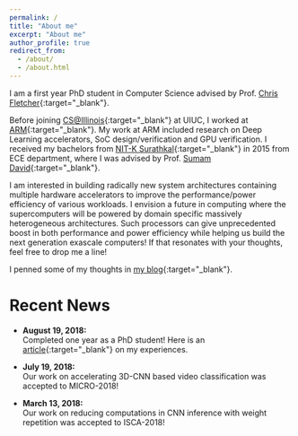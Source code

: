 ```yaml
---
permalink: /
title: "About me"
excerpt: "About me"
author_profile: true
redirect_from: 
  - /about/
  - /about.html
---
```


I am a first year PhD student in Computer Science advised by Prof. [Chris Fletcher](http://cwfletcher.net){:target="_blank"}. 

Before joining [CS@Illinois](https://cs.illinois.edu){:target="_blank"} at UIUC, I worked at [ARM](https://www.arm.com){:target="_blank"}. My work at ARM included research on Deep Learning accelerators, SoC design/verification and GPU verification. I received my bachelors from [NIT-K Surathkal](http://www.nitk.ac.in){:target="_blank"} in 2015 from ECE department, where I was advised by Prof. [Sumam David](http://sumam.nitk.ac.in){:target="_blank"}.

I am interested in building radically new system architectures containing multiple hardware accelerators to improve the performance/power efficiency of various workloads. I envision a future in computing where the supercomputers will be powered by domain specific massively heterogeneous architectures. Such processors can give unprecedented boost in both performance and power efficiency while helping us build the next generation exascale computers! If that resonates with your thoughts, feel free to drop me a line!

I penned some of my thoughts in [my blog](https://karthikhegde.blogspot.in/){:target="_blank"}.



Recent News
======

- **August 19, 2018:**  
    Completed one year as a PhD student! Here is an [article](https://www.linkedin.com/pulse/first-year-phd-experiences-dos-donts-kartik-hegde){:target="_blank"} on my experiences.

- **July 19, 2018:**  
    Our work on accelerating 3D-CNN based video classification was accepted to MICRO-2018!

- **March 13, 2018:**  
    Our work on reducing computations in CNN inference with weight repetition was accepted to ISCA-2018!
